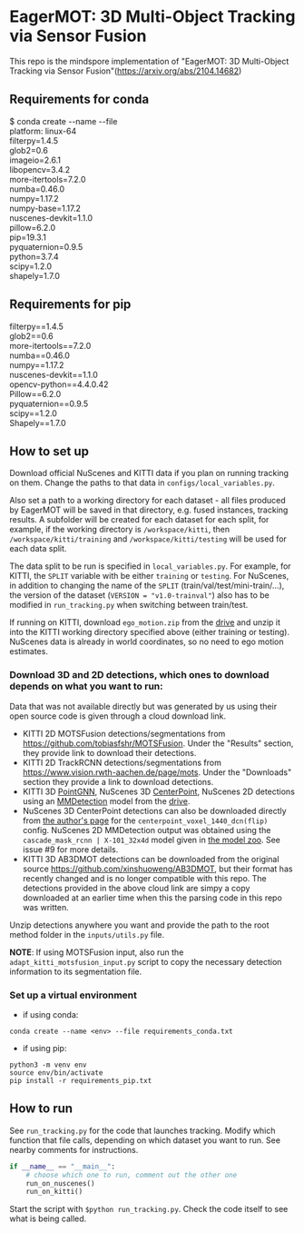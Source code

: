 # EagerMOT: 3D Multi-Object Tracking via Sensor Fusion

This repo is the mindspore implementation of "EagerMOT: 3D Multi-Object Tracking via Sensor Fusion"(https://arxiv.org/abs/2104.14682)

## Requirements for conda
$ conda create --name <env> --file <this file>  
platform: linux-64  
filterpy=1.4.5   
glob2=0.6  
imageio=2.6.1  
libopencv=3.4.2  
more-itertools=7.2.0  
numba=0.46.0  
numpy=1.17.2  
numpy-base=1.17.2  
nuscenes-devkit=1.1.0  
pillow=6.2.0  
pip=19.3.1  
pyquaternion=0.9.5  
python=3.7.4  
scipy=1.2.0  
shapely=1.7.0  


## Requirements for pip
filterpy==1.4.5  
glob2==0.6  
more-itertools==7.2.0  
numba==0.46.0  
numpy==1.17.2  
nuscenes-devkit==1.1.0  
opencv-python==4.4.0.42  
Pillow==6.2.0  
pyquaternion==0.9.5  
scipy==1.2.0  
Shapely==1.7.0  

## How to set up

Download official NuScenes and KITTI data if you plan on running tracking on them. Change the paths to that data in `configs/local_variables.py`. 

Also set a path to a working directory for each dataset - all files produced by EagerMOT will be saved in that directory, e.g. fused instances, tracking results. A subfolder will be created for each dataset for each split, for example, if the working directory is `/workspace/kitti`, then `/workspace/kitti/training` and `/workspace/kitti/testing` will be used for each data split. 

The data split to be run is specified in `local_variables.py`. For example, for KITTI, the `SPLIT` variable with be either `training` or `testing`. For NuScenes, in addition to changing the name of the `SPLIT` (train/val/test/mini-train/...), the version of the dataset (`VERSION = "v1.0-trainval"`) also has to be modified in `run_tracking.py` when switching between train/test. 

If running on KITTI, download `ego_motion.zip` from the [drive](https://drive.google.com/drive/folders/1MpAa9YErhAZNEJjIrC4Ky21YfNj2jatM?usp=sharing) and unzip it into the KITTI working directory specified above (either training or testing). NuScenes data is already in world coordinates, so no need to ego motion estimates.

### Download 3D and 2D detections, which ones to download depends on what you want to run:
Data that was not available directly but was generated by us using their open source code is given through a cloud download link.

* KITTI 2D MOTSFusion detections/segmentations from https://github.com/tobiasfshr/MOTSFusion. Under the "Results" section, they provide link to download their detections.
* KITTI 2D TrackRCNN detections/segmentations from https://www.vision.rwth-aachen.de/page/mots. Under the "Downloads" section they provide a link to download detections.
* KITTI 3D [PointGNN](https://github.com/WeijingShi/Point-GNN), NuScenes 3D [CenterPoint](https://github.com/tianweiy/CenterPoint), NuScenes 2D detections using an [MMDetection](https://github.com/open-mmlab/mmdetection) model from the [drive](https://drive.google.com/drive/folders/1MpAa9YErhAZNEJjIrC4Ky21YfNj2jatM?usp=sharing).  
* NuScenes 3D CenterPoint detections can also be downloaded directly from [the author's page](https://github.com/tianweiy/CenterPoint/blob/master/configs/nusc/README.md) for the `centerpoint_voxel_1440_dcn(flip)` config.
NuScenes 2D MMDetection output was obtained using the `cascade_mask_rcnn | X-101_32x4d` model given in [the model zoo](https://github.com/open-mmlab/mmdetection3d/tree/master/configs/nuimages). See issue #9 for more details.
* KITTI 3D AB3DMOT detections can be downloaded from the original source https://github.com/xinshuoweng/AB3DMOT, but their format has recently changed and is no longer compatible with this repo. The detections provided in the above cloud link are simpy a copy downloaded at an earlier time when this the parsing code in this repo was written.

Unzip detections anywhere you want and provide the path to the root method folder in the `inputs/utils.py` file. 

**NOTE**: If using MOTSFusion input, also run the `adapt_kitti_motsfusion_input.py` script to copy the necessary detection information to its segmentation file.  

### Set up a virtual environment
* if using conda: 
```
conda create --name <env> --file requirements_conda.txt
```
* if using pip: 
```
python3 -m venv env
source env/bin/activate
pip install -r requirements_pip.txt
```



## How to run
See `run_tracking.py` for the code that launches tracking. Modify which function that file calls, depending on which dataset you want to run. See nearby comments for instructions.
```py
if __name__ == "__main__":
    # choose which one to run, comment out the other one
    run_on_nuscenes()  
    run_on_kitti()
```
Start the script with `$python run_tracking.py`. Check the code itself to see what is being called. 












